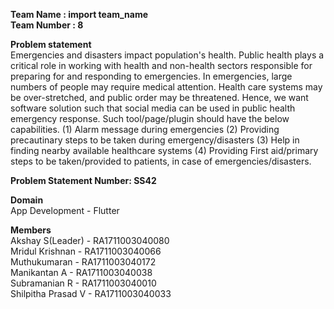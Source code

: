 **Team Name : import team_name**<br>
**Team Number : 8**<br>

**Problem statement**<br>
Emergencies and disasters impact population's health. Public health plays a critical role in working with health and non-health sectors responsible for preparing for and responding to emergencies. In emergencies, large numbers of people may require medical attention. Health care systems may be over-stretched, and public order may be threatened. Hence, we want software solution such that social media can be used in public health emergency response. Such tool/page/plugin should have the below capabilities. (1) Alarm message during emergencies (2) Providing precautinary steps to be taken during emergency/disasters (3) Help in finding nearby available healthcare systems (4) Providing First aid/primary steps to be taken/provided to patients, in case of emergencies/disasters.<br>

**Problem Statement Number: SS42**<br>

**Domain**<br>
App Development - Flutter<br>

**Members**<br>
Akshay S(Leader) - RA1711003040080<br>
Mridul Krishnan - RA1711003040066 <br>
Muthukumaran - RA1711003040172<br> 
Manikantan A - RA1711003040038<br>
Subramanian R - RA1711003040010<br> 
Shilpitha Prasad V - RA1711003040033
